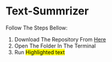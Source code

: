 # Text-Summrizer

Follow The Steps Bellow:
1. Download The Repository From [Here](https://github.com/Yusuf4zzam/Text-Summrizer/archive/refs/heads/main.zip)
2. Open The Folder In The Terminal
3. Run <mark style="background-color: #FFFF00">Highlighted text</mark>
 
